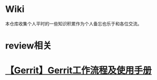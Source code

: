 # Wiki 
本仓库收集个人平时的一些知识积累作为个人备忘也乐于和各位交流。

# review相关

# [【Gerrit】Gerrit工作流程及使用手册](https://lipeng1667.github.io/2017/01/18/gerrit-guide/)

